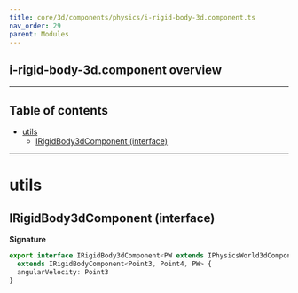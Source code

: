```yaml
---
title: core/3d/components/physics/i-rigid-body-3d.component.ts
nav_order: 29
parent: Modules
---
```


## i-rigid-body-3d.component overview

---

<h2 class="text-delta">Table of contents</h2>

- [utils](#utils)
  - [IRigidBody3dComponent (interface)](#irigidbody3dcomponent-interface)

---

# utils

## IRigidBody3dComponent (interface)

**Signature**

```ts
export interface IRigidBody3dComponent<PW extends IPhysicsWorld3dComponent = IPhysicsWorld3dComponent>
  extends IRigidBodyComponent<Point3, Point4, PW> {
  angularVelocity: Point3
}
```
